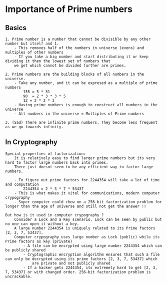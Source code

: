 # Importance of Prime numbers

## Basics

    1. Prime number is a number that cannot be divisible by any other number but itself and 1. 
        - This removes half of the numbers in universe (evens) and multiples of other numbers 
        - If you take a big number and start distributing it or keep dividing it then the lowest set of numbers that 
        we get which cannot be divided further are primes.

    2. Prime numbers are the building blocks of all numbers in the universe.
        - Take any number, and it can be expresed as a multiple of prime numbers
            155 = 5 * 31
            90  = 2 * 3 * 3 * 5
            12 = 2 * 2 * 3
        - Having prime numbers is enough to construct all numbers in the universe
        - All numbers in the universe = Multiples of Prime numbers

    3. (Sad) There are infinite prime numbers. They become less frequent as we go towards infinity.

## In Cryptography

    Special properties of factorization:
        It is relatively easy to find larger prime numbers but its very hard to factor large numbers back into primes. 
        There just doesnt seem to be any efficient way to factor large numbers. 

        - To figure out prime factors for 2244354 will take a lot of time and computation
            2244354 = 2 * 3 * 7 * 53437
        - This is what makes it vital for communications, modern computer crypography
        - Super computer could chew on a 256-bit factorization problem for longer than the age of universe and still not get the answer !!

    But how is it used in computer crypography ?
        Consider a Lock and a Key scenario. Lock can be seen by public but no one can open it without a key. 
        A large number 2244354 is uniquely related to its Prime factors [2, 3, 7, 53437].
        Computer crypography uses large number as Lock (public) while its Prime factors as key (private)
            - A file can be encrypted using large number 2244354 which can be publicly shared
            - Cryptographic encryption algorithm ensures that such a file can only be decrypted using its prime factors [2, 3, 7, 53437] which 
                are private and not publicly shared
            - If a hacker gets 2244354, its extremely hard to get [2, 3, 7, 53437] or with changed order. 256-bit factorization problem is uncrackable.


